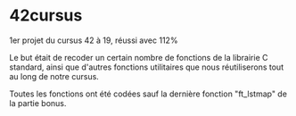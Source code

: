 # 42cursus
1er projet du cursus 42 à 19, réussi avec 112%

Le but était de recoder un certain nombre de fonctions de la librairie C standard, ainsi que d'autres fonctions utilitaires que nous réutiliserons tout au long de notre cursus.

Toutes les fonctions ont été codées sauf la dernière fonction "ft_lstmap" de la partie bonus. 
